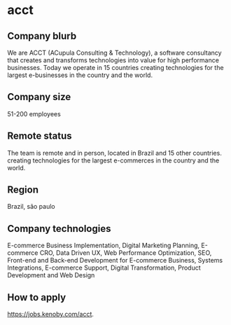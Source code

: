 # acct

## Company blurb

We are ACCT (ACupula Consulting & Technology), a software consultancy that creates and transforms technologies into value for high performance businesses. Today we operate in 15 countries creating technologies for the largest e-businesses in the country and the world.

## Company size

51-200 employees

## Remote status

The team is remote and in person, located in Brazil and 15 other countries.
creating technologies for the largest e-commerces in the country and the world.

## Region

Brazil, são paulo

## Company technologies

E-commerce Business Implementation, Digital Marketing Planning, E-commerce CRO, Data Driven UX, Web Performance Optimization, SEO, Front-end and Back-end Development for E-commerce Business, Systems Integrations, E-commerce Support, Digital Transformation, Product Development and Web Design

## How to apply

https://jobs.kenoby.com/acct.
